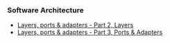 ### Software Architecture

- [Layers, ports & adapters - Part 2, Layers](https://matthiasnoback.nl/2017/08/layers-ports-and-adapters-part-2-layers/)
- [Layers, ports & adapters - Part 3, Ports & Adapters](https://matthiasnoback.nl/2017/08/layers-ports-and-adapters-part-3-ports-and-adapters/)
